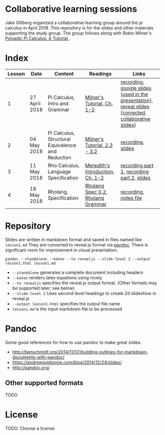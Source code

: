 # Collaborative learning sessions

Jake Gillberg organized a collaborative learning group around the pi calculus in April 2018. This repository is for the slides and other materials supporting the study group. The group follows along with Robin Milner's [Polyadic Pi Calculus: A Tutorial ](https://pdfs.semanticscholar.org/5d25/0a3a14f68abb1ae0111d35b8220b4472b277.pdf).

# Index

| Lesson | Date | Content | Readings | Links |
|---|---|---|---|---|
| 1 | 27 April 2018 | Pi Calculus, Intro and Grammar | [Milner's Tutorial, Ch. 1-2](https://pdfs.semanticscholar.org/5d25/0a3a14f68abb1ae0111d35b8220b4472b277.pdf) | [recording](https://youtu.be/WO8rGA8AjD0), [google slides (used in the presentation)](https://docs.google.com/presentation/d/1fCvPIcxLKx8igoMguqNJoO_k-7wuPdbwMskHZ8Dq-C0/edit?usp=sharing), [reveal slides (corrected, collaborative slides)](https://rchain-collaborative-learning.github.io/PiCalc-to-Rholang/lesson1.html)|
| 2 | 04 May 2018 | Pi Calculus, Structural Equivalence and Reduction | [Milner's Tutorial, 2.3 - 3.2](https://pdfs.semanticscholar.org/5d25/0a3a14f68abb1ae0111d35b8220b4472b277.pdf) | [recording](https://youtu.be/4E96yDkJj6g), [slides](https://rchain-collaborative-learning.github.io/PiCalc-to-Rholang/lesson2.html)
| 3 | 11 May 2018 | Rho Calculus, Language Specification | [Meredith's Introduction, Ch. 1-2](https://ac.els-cdn.com/S1571066105051893/1-s2.0-S1571066105051893-main.pdf?_tid=79929421-894d-474b-9f67-f42c88192ed2&acdnat=1526924064_963ef41f5be6181b43a365286f0226fc) | [recording part 1](https://youtu.be/dV7_ZvJOnU0), [recording part 2](https://youtu.be/vUyJSitFHU4), [slides](https://rchain-collaborative-learning.github.io/PiCalc-to-Rholang/lesson3.html)|
| 4 | 18 May 2018 | Rholang, Specification | [Rholang Spec 0.2](https://developer.rchain.coop/assets/rholang-spec-0.2.pdf), [Rholang Grammar](https://github.com/rchain/rchain/tree/cd6efc320d81c19b1cd3fde194607aa9d159ce21/rholang/src/main/bnfc) | [recording](https://youtu.be/7vqcdD7VmOM), [notes file](https://rchain-collaborative-learning.github.io/PiCalc-to-Rholang/lesson4.txt)|

# Repository
Slides are written in markdown format and saved in files named like `lesson1.md` They are converted to reveal.js format via [pandoc](https://pandoc.org). There is significant room for improvement in visual presentation.

`pandoc --standalone --katex --to revealjs --slide-level 2 --output lesson1.html lesson1.md`

* `--standalone` generates a complete document including headers
* `--katex` renders latex equations using nicely
* `--to revealjs` specifies the reveal.js output format. (Other formats may be supported later; see below)
* `--slide-level 2` Uses second-level headings to create 2d slideshow in reveal.js
* `--output lesson1.html` specifies the output file name
* `lesson1.md` is the input markdown file to be processed

# Pandoc
Some good references for how to use pandoc to make great slides.
* http://benschmidt.org/2014/11/07/building-outlines-for-markdown-documents-with-pandoc/
* https://andrewgoldstone.com/blog/2014/12/24/slides/
* http://pandoc.org/

## Other supported formats
TODO

# License
TODO: Choose a license
